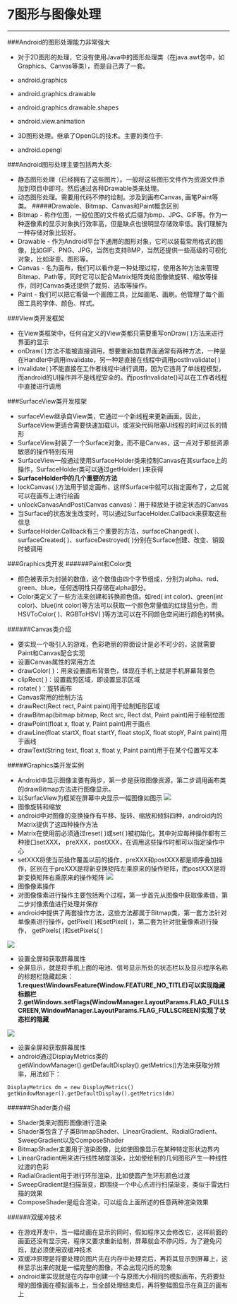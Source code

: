 # 7图形与图像处理
---

###Android的图形处理能力非常强大
* 对于2D图形的处理，它没有使用Java中的图形处理类（在java.awt包中，如Graphics、Canvas等类），而是自己弄了一套。
 * android.graphics
 * android.graphics.drawable
 * android.graphics.drawable.shapes
 * android.view.animation

* 3D图形处理。继承了OpenGL的技术。主要的类位于:
 * android.opengl

###Android图形处理主要包括两大类:
* 静态图形处理（已经拥有了这些图片）。一般将这些图形文件作为资源文件添加到项目中即可。然后通过各种Drawable类来处理。
* 动态图形处理。需要用代码不停的绘制。涉及到画布Canvas, 画笔Paint等类。
#####Drawable、Bitmap、Canvas和Paint概念区别
 * Bitmap - 称作位图，一般位图的文件格式后缀为bmp、JPG、GIF等。作为一种逐像素的显示对象执行效率高，但是缺点也很明显存储效率低。我们理解为一种存储对象比较好。
 * Drawable - 作为Android平台下通用的图形对象，它可以装载常用格式的图像，比如GIF、PNG、JPG，当然也支持BMP，当然还提供一些高级的可视化对象，比如渐变、图形等。
 * Canvas - 名为画布，我们可以看作是一种处理过程，使用各种方法来管理Bitmap、Path等，同时它可以配合Matrix矩阵类给图像做旋转、缩放等操作，同时Canvas类还提供了裁剪、选取等操作。
 * Paint - 我们可以把它看做一个画图工具，比如画笔、画刷。他管理了每个画图工具的字体、颜色、样式。
 
###View类开发框架
* 在View类框架中，任何自定义的View类都只需要重写onDraw( )方法来进行界面的显示
* onDraw( )方法不能被直接调用，想要重新加载界面通常有两种方法，一种是在Handler中调用invalidate，另一种是直接在线程中调用postInvalidate( )
* invalidate( )不能直接在工作者线程中进行调用，因为它违背了单线程模型，而android的UI操作并不是线程安全的。而postInvalidate()可以在工作者线程中直接进行调用

###SurfaceView类开发框架
* surfaceView继承自View类，它通过一个新线程来更新画面。因此，SurfaceView更适合需要快速加载UI，或渲染代码阻塞UI线程的时间过长的情形
* SurfaceView封装了一个Surface对象，而不是Canvas，这一点对于那些资源敏感的操作特别有用
* SurfaceView一般通过使用SurfaceHolder类来控制Canvas在其surface上的操作，SurfaceHolder类可以通过getHolder( )来获得
* **SurfaceHolder中的几个重要的方法**
 * lockCanvas( )方法用于锁定画布，这样Surface中就可以指定画布了，之后就可以在画布上进行绘画
 * unlockCanvasAndPost(Canvas canvas)：用于释放处于锁定状态的Canvas
* 当Surface的状态发生改变时，可以通过SurfaceHolder.Callback来获取这些信息
 * SurfaceHolder.Callback有三个重要的方法，surfaceChanged( )、surfaceCreated( )、surfaceDestroyed( )分别在Surface创建、改变、销毁时被调用

###Graphics类开发
######Paint和Color类
* 颜色被表示为封装的数值，这个数值由四个字节组成，分别为alpha、red、green、blue，任何透明性只存储在alpha部分。
* Color类定义了一些方法来创建和转换颜色值。如red( int color)、green(int color)、blue(int color)等方法可以获取一个颜色常量值的红绿蓝分色，而HSVToColor( )、RGBToHSV( )等方法可以在不同颜色空间进行颜色的转换。

######Canvas类介绍
* 要实现一个吸引人的游戏，色彩艳丽的界面设计是必不可少的，这就需要Paint和Canvas配合实现
* 设置Canvas属性的常用方法
 * drawColor( )：用来设置画布背景色，体现在手机上就是手机屏幕背景色
 * clipRect( )：设置裁剪区域，即设置显示区域
 * rotate( )：旋转画布
* Canvas常用的绘制方法
 * drawRect(Rect rect, Paint paint)用于绘制矩形区域
 * drawBitmap(bitmap bitmap, Rect src, Rect dst, Paint paint)用于绘制位图
 * drawPoint(float x, float y, Paint paint)用于画点
 * drawLine(float startX, float startY, float stopX, float stopY, Paint paint)用于画线
 * drawText(String text, float x, float y, Paint paint)用于在某个位置写文本


#####Graphics类开发实例
* Android中显示图像主要有两步，第一步是获取图像资源，第二步调用画布类的drawBitmap方法进行图像显示。
* 以SurfacView为框架在屏幕中央显示一幅图像如图示
![](23.png)
* 图像旋转和缩放
 * android中对图像的变换操作有平移、旋转、缩放和倾斜四种，android内的Matrix提供了这四种操作方法
 * Matrix在使用前必须通过reset( )或set( )被初始化。其中对应每种操作都有三种接口setXXX， preXXX，postXXX，在调用这些操作时都可以指定操作中心
 * setXXX将使当前操作覆盖以前的操作，preXXX和postXXX都是顺序叠加操作，区别在于preXXX是将新变换矩阵左乘原来的操作矩阵，而postXXX是将新变换矩阵右乘原来的操作矩阵
![](24.png)
* 图像像素操作
 * 对图像像素进行操作主要包括两个过程，第一步首先从图像中获取像素值，第二步对像素值进行处理并保存
 * android中提供了两套操作方法，这些方法都属于Bitmap类，第一套方法针对单像素进行操作，getPixel( )和setPixel( )，第二套为针对批量像素进行操作， getPixels( )和setPixels( )

![](26.png)
* 设置全屏和获取屏幕属性
 * 全屏显示，就是将手机上面的电池、信号显示所处的状态栏以及显示程序名称的标题栏隐藏起来：
  **1.requestWindowsFeature(Window.FEATURE_NO_TITLE)可以实现隐藏标题栏**
  **2.getWindows.setFlags(WindowManager.LayoutParams.FLAG_FULLSCREEN,WindowManager.LayoutParams.FLAG_FULLSCREEN)实现了状态栏的隐藏**

![](27.png)
* 设置全屏和获取屏幕属性
 * android通过DisplayMetrics类的getWindowManager().getDefaultDisplay().getMetrics()方法来获取分辨率，用法如下：
 
 ```
 DisplayMetrics dm = new DisplayMetrics()  
getWindowManager().getDefaultDisplay().getMetrics(dm) 

 ```






######Shader类介绍
* Shader类来对图形图像进行渲染
* Shader类包含了子类BitmapShader、LinearGradient、RadialGradient、SweepGradient以及ComposeShader
 * BitmapShader主要用于渲染图像，比如使图像显示在某种特定形状边界内
 * LinearGradient用来进行线性梯度渲染，比如使绘制的几何图形产生一种线性过渡的色彩
 * RadialGradient用于进行环形渲染，比如使圆产生环形颜色过渡
 * SweepGradient是扫描渐变，即围绕一个中心点进行扫描渐变，类似于雷达扫描的效果
 * ComposeShader是组合渲染，可以组合上面所述的任意两种渲染效果

######双缓冲技术
* 在游戏开发中，当一幅动画在显示的同时，假如程序又会修改它，这样前面的画面还没有显示完，程序又要求重新绘制，屏幕就会不停闪烁，为了避免闪烁，就必须使用双缓冲技术
* 双缓冲原理是将要处理的图片先在内存中处理完后，再将其显示到屏幕上，这样显示出来的就是一幅完整的图像，不会出现闪烁的现象
* android里实现就是在内存中创建一个与原图大小相同的模拟画布，先将要处理的图像画在模拟画布上，当全部处理结束后，再将整幅图显示在真正的画布上




































